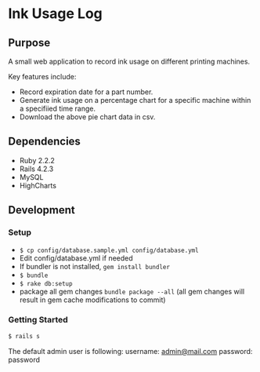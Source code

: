 # Ink Usage Log

## Purpose

A small web application to record ink usage on different printing machines.

Key features include:
- Record expiration date for a part number.
- Generate ink usage on a percentage chart for a specific machine within a specifiied time range.
- Download the above pie chart data in csv.

## Dependencies
- Ruby  2.2.2
- Rails 4.2.3
- MySQL
- HighCharts

## Development

### Setup
- ```$ cp config/database.sample.yml config/database.yml```
- Edit config/database.yml if needed
- If bundler is not installed, ```gem install bundler```
- ```$ bundle```
- ```$ rake db:setup```
- package all gem changes ```bundle package --all``` (all gem changes will result in gem cache modifications to commit)

### Getting Started

```bash
$ rails s
```
The default admin user is following:
username: admin@mail.com
password: password



